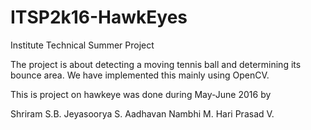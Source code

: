 # ITSP2k16-HawkEyes
Institute Technical Summer Project

The project is about detecting a moving tennis ball and determining its bounce area.
We have implemented this mainly using OpenCV.

This is project on hawkeye was done during May-June 2016 by

Shriram S.B.
Jeyasoorya S.
Aadhavan Nambhi M.
Hari Prasad V.
